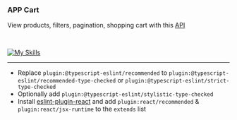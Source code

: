 ### APP Cart 

View products, filters, pagination, shopping cart with this [API](https://dummyjson.com/)

<br>

[![My Skills](https://skillicons.dev/icons?i=ts,html,css,vite,react&theme=dark)](https://skillicons.dev)

-----

- Replace `plugin:@typescript-eslint/recommended` to `plugin:@typescript-eslint/recommended-type-checked` or `plugin:@typescript-eslint/strict-type-checked`
- Optionally add `plugin:@typescript-eslint/stylistic-type-checked`
- Install [eslint-plugin-react](https://github.com/jsx-eslint/eslint-plugin-react) and add `plugin:react/recommended` & `plugin:react/jsx-runtime` to the `extends` list
